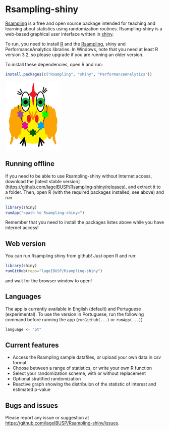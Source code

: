 # Rsampling-shiny

[Rsampling](https://github.com/lageIBUSP/Rsampling) is a free and open source package intended for 
teaching and learning about statistics using randomization routines. 
Rsampling-shiny is a web-based graphical user interface
written in [shiny](http://shiny.rstudio.com).

To run, you need to install [R](http://www.r-project.org/) and the [Rsampling](https://github.com/lageIBUSP/Rsampling),
shiny and PerformanceAnalytics libraries. In Windows, note that you need at least R version 3.2, so please upgrade
if you are running an older version.

To install these dependencies, open R and run:

```R
install.packages(c("Rsampling", "shiny", "PerformanceAnalytics"))
```

![ ](www/chicken.png?raw=true)

## Running offline

If you need to be able to use Rsampling-shiny without Internet access, download the [latest stable version]
(https://github.com/lageIBUSP/Rsampling-shiny/releases), 
and extract it to a folder. Then, open R (with the required packages installed, see above) and run

```R
library(shiny)
runApp("<path to Rsampling-shiny>")
```
Remember that you need to install the packages listes above while you have internet access!

## Web version
You can run Rsampling shiny from github! Just open R and run:

```R
library(shiny)
runGitHub(repo="lageIBUSP/Rsampling-shiny")
``` 
and wait for the browser window to open!

## Languages
The app is currently available in English (default) and Portuguese (experimental).
To use the version in Portuguese, run the following command 
before running the app (`runGitHub(...)` or `runApp(...)`)
```R
language <- "pt"
```

## Current features
* Access the Rsampling sample datafiles, or upload your own data in csv format
* Choose between a range of statistics, or write your own R function
* Select your randomization scheme, with or without replacement
* Optional stratified randomization
* Reactive graph showing the distribuion of the statistic of interest and estimated p-value

## Bugs and issues

Please report any issue or suggestion at https://github.com/lageIBUSP/Rsampling-shiny/issues.

